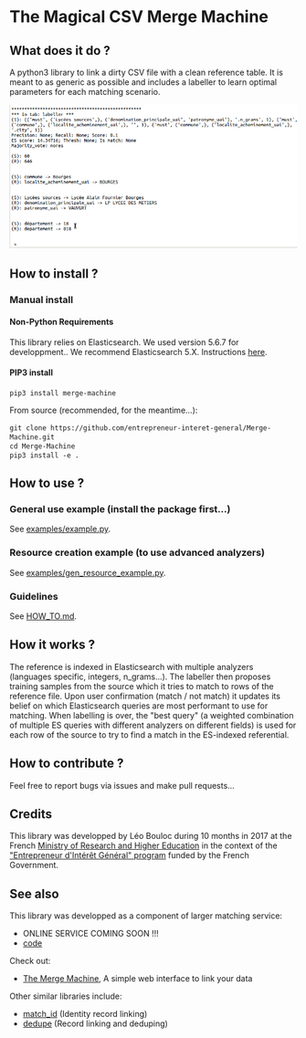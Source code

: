 # The Magical CSV Merge Machine

## What does it do ?

A python3 library to link a dirty CSV file with a clean reference table. It is meant to as generic as possible and includes a labeller to learn optimal parameters for each matching scenario.

![Alt Text](documentation/labeller_peek.gif)

## How to install ?

### Manual install

#### Non-Python Requirements

This library relies on Elasticsearch. We used version 5.6.7 for developpment.. We recommend Elasticsearch 5.X. Instructions [here](https://www.elastic.co/guide/en/elasticsearch/reference/current/_installation.html).

#### PIP3 install

```
pip3 install merge-machine
```

From source (recommended, for the meantime...):
```
git clone https://github.com/entrepreneur-interet-general/Merge-Machine.git
cd Merge-Machine
pip3 install -e .
```

## How to use ?

### General use example (install the package first...)
See [examples/example.py](https://github.com/eig-2017/Merge-Machine/blob/master/examples/example.py).

### Resource creation example (to use advanced analyzers)
See [examples/gen\_resource\_example.py](https://github.com/eig-2017/Merge-Machine/blob/master/examples/gen_resource_example.py).

### Guidelines
See [HOW\_TO.md](https://github.com/eig-2017/Merge-Machine/blob/master/HOW_TO.md).

## How it works ?

The reference is indexed in Elasticsearch with multiple analyzers (languages specific, integers, n\_grams...). The labeller then proposes training samples from the source which it tries to match to rows of the reference file. Upon user confirmation (match / not match) it updates its belief on which Elasticsearch queries are most performant to use for matching. When labelling is over, the "best query" (a weighted combination of multiple ES queries with different analyzers on different fields) is used for each row of the source to try to find a match in the ES-indexed referential.

## How to contribute ?

Feel free to report bugs via issues and make pull requests...

## Credits

This library was developped by Léo Bouloc during 10 months in 2017 at the French [Ministry of Research and Higher Education](http://www.enseignementsup-recherche.gouv.fr/) in the context of the ["Entrepreneur d'Intérêt Général" program](https://www.etalab.gouv.fr/decouvrez-la-1e-promotion-des-entrepreneurs-dinteret-general) funded by the French Government.

## See also

This library was developped as a component of larger matching service:
* ONLINE SERVICE COMING SOON !!!
* [code](https://github.com/eig-2017/the-magical-csv-merge-machine)

Check out:
* [The Merge Machine](https://themergemachine.com), A simple web interface to link your data

Other similar libraries include:
* [match_id](https://github.com/matchID-project) (Identity record linking)
* [dedupe](https://github.com/dedupeio/dedupe) (Record linking and deduping)
